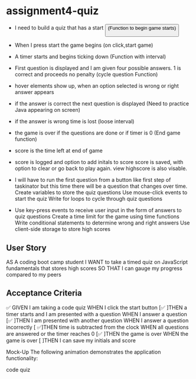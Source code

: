 # assignment4-quiz
* I need to build a quiz that has a start <button> (Function to begin game starts)
* When I press start the game begins (on click,start game)
* A timer starts and begins ticking down (Function with interval)
* First question is displayed and I am given four possible answers. 1 is correct and proceeds no penalty (cycle question Function)
* hover elements show up, when an option selected is wrong or right answer appears
* if the answer is correct the next question is displayed (Need to practice Java appearing on screen)
* if the answer is wrong time is lost (loose interval)
* the game is over if the questions are done or if timer is 0 (End game function)
* score is the time left at end of game
* score is logged and option to add initals to score
score is saved, with option to clear or go back to play again.
view highscore is also visable.

* I will have to run the first question from a button like first step of taskinator
but this time there will be a question that changes over time.
Create variables to store the quiz questions
Use mouse-click events to start the quiz
Write for loops to cycle through quiz questions
* Use key-press events to receive user input in the form of answers to quiz questions
Create a time limit for the game using time functions
Write conditional statements to determine wrong and right answers
Use client-side storage to store high scores

## User Story
AS A coding boot camp student
I WANT to take a timed quiz on JavaScript fundamentals that stores high scores
SO THAT I can gauge my progress compared to my peers


## Acceptance Criteria
✅
GIVEN I am taking a code quiz
WHEN I click the start button
[✅ ]THEN a timer starts and I am presented with a question
WHEN I answer a question
[✅ ]THEN I am presented with another question
WHEN I answer a question incorrectly
[ ✅]THEN time is subtracted from the clock
WHEN all questions are answered or the timer reaches 0
[✅ ]THEN the game is over
WHEN the game is over
[ ]THEN I can save my initials and score

Mock-Up
The following animation demonstrates the application functionality:

code quiz

